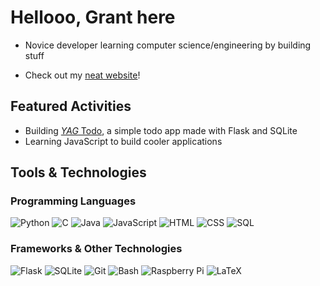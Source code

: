 # Hellooo, Grant here

- Novice developer learning computer science/engineering by building stuff <br>

- Check out my [neat website](https://gachuzia.github.io/gachuzias-website/)!

## Featured Activities

- Building [*YAG* Todo](https://github.com/GAchuzia/yag-todo), a simple todo app made with Flask and SQLite
- Learning JavaScript to build cooler applications

## Tools & Technologies  

### Programming Languages
![Python](https://img.shields.io/badge/-Python-ffd343?&logo=Python&style=for-the-badge)
![C](https://img.shields.io/badge/-C-A8B9CC?logo=c&logoColor=white&style=for-the-badge)
![Java](https://img.shields.io/badge/-Java-007396?logo=java&logoColor=white&style=for-the-badge)
![JavaScript](https://img.shields.io/badge/-JavaScript-F7DF1E?logo=javascript&logoColor=white&style=for-the-badge)
![HTML](https://img.shields.io/badge/HTML-ff4433?style=for-the-badge&logo=html5&logoColor=white)
![CSS](https://img.shields.io/badge/CSS-46a2f1?style=for-the-badge&logo=css3&logoColor=white)
![SQL](https://img.shields.io/badge/-SQL-4479A1?logo=amazon-dynamodb&logoColor=white&style=for-the-badge)

### Frameworks & Other Technologies
![Flask](https://img.shields.io/badge/flask-%23000.svg?style=for-the-badge&logo=flask&logoColor=white)
![SQLite](https://img.shields.io/badge/sqlite-003c58.svg?style=for-the-badge&logo=sqlite&logoColor=white)
![Git](https://img.shields.io/badge/-Git-F05032?logo=git&logoColor=white&style=for-the-badge)
![Bash](https://img.shields.io/badge/-Bash-4EAA25?logo=gnu-bash&logoColor=white&style=for-the-badge)
![Raspberry Pi](https://img.shields.io/badge/-Raspberry_Pi-C51A4A?logo=Raspberry-Pi&logoColor=white&style=for-the-badge)
![LaTeX](https://img.shields.io/badge/-LaTeX-008080?logo=latex&logoColor=white&style=for-the-badge)

<!---
GAchuzia/GAchuzia is a ✨ special ✨ repository because its `README.md` (this file) appears on your GitHub profile.
You can click the Preview link to take a look at your changes.
--->
